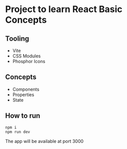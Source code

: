 # Project to learn React Basic Concepts

## Tooling

- Vite
- CSS Modules
- Phosphor Icons

## Concepts

- Components
- Properties
- State

## How to run

`npm i` <br>
`npm run dev`

The app will be available at port 3000